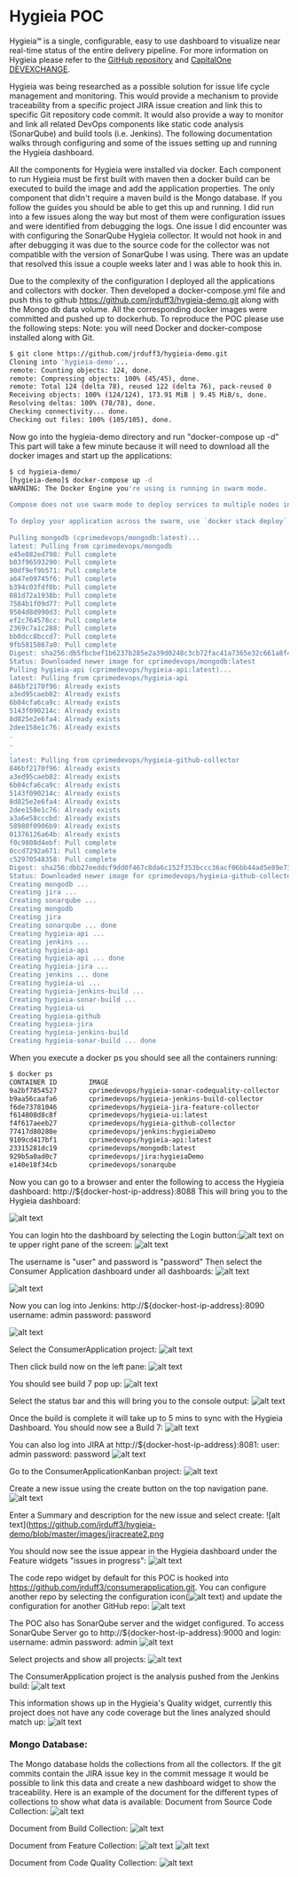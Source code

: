 # Hygieia POC

Hygieia℠ is a single, configurable, easy to use dashboard to visualize near real-time status of the entire delivery pipeline. For more information on Hygieia please refer to the [GitHub repository](https://github.com/capitalone/Hygieia) and [CapitalOne DEVEXCHANGE](https://developer.capitalone.com/opensource-projects/hygieia/).

Hygieia was being researched as a possible solution for issue life cycle management and monitoring. This would provide a mechanism to provide traceability from a specific project JIRA issue creation and link this to specific Git repository code commit. It would also provide a way to monitor and link all related DevOps components like static code analysis (SonarQube) and build tools (i.e. Jenkins). The following documentation walks through configuring and some of the issues setting up and running the Hygieia dashboard.

All the components for Hygieia were installed via docker. Each component to run Hygieia must be first built with maven then a docker build can be executed to build the image and add the application properties. The only component that didn't require a maven build is the Mongo database.
If you follow the guides you should be able to get this up and running. I did run into a few issues along the way but most of them were configuration issues and were identified from debugging the logs. One issue I did encounter was with configuring the SonarQube Hygieia collector. It would not hook in and after debugging it was due to the source code for the collector was not compatible with the version of SonarQube I was using. There was an update that resolved this issue a couple weeks later and I was able to hook this in.

Due to the complexity of the configuration I deployed all the applications and collectors with docker. Then developed a docker-compose.yml file and push this to github https://github.com/jrduff3/hygieia-demo.git along with the Mongo db data volume. All the corresponding docker images were committed and pushed up to dockerhub. To reproduce the POC please use the following steps:
Note: you will need Docker and docker-compose installed along with Git.

```bash
$ git clone https://github.com/jrduff3/hygieia-demo.git
Cloning into 'hygieia-demo'...
remote: Counting objects: 124, done.
remote: Compressing objects: 100% (45/45), done.
remote: Total 124 (delta 78), reused 122 (delta 76), pack-reused 0
Receiving objects: 100% (124/124), 173.91 MiB | 9.45 MiB/s, done.
Resolving deltas: 100% (78/78), done.
Checking connectivity... done.
Checking out files: 100% (105/105), done.
```

Now go into the hygieia-demo directory and run "docker-compose up -d" This part will take a few minute because it will need to download all the docker images and start up the applications:

```bash
$ cd hygieia-demo/
[hygieia-demo]$ docker-compose up -d 
WARNING: The Docker Engine you're using is running in swarm mode.
 
Compose does not use swarm mode to deploy services to multiple nodes in a swarm. All containers will be scheduled on the current node.
 
To deploy your application across the swarm, use `docker stack deploy`.
 
Pulling mongodb (cprimedevops/mongodb:latest)...
latest: Pulling from cprimedevops/mongodb
e45e882ed798: Pull complete
b03f96593290: Pull complete
90df9ef9b571: Pull complete
a647e09745f6: Pull complete
b394c03fdf0b: Pull complete
081d72a1938b: Pull complete
7584b1f09d77: Pull complete
9504d8d990d3: Pull complete
ef2c764578cc: Pull complete
2369c7a1c288: Pull complete
bb0dcc8bccd7: Pull complete
9fb5815867a0: Pull complete
Digest: sha256:db5fbcbef1b6237b285e2a39d0248c3cb72fac41a7365e32c661a8f4d2ea1434
Status: Downloaded newer image for cprimedevops/mongodb:latest
Pulling hygieia-api (cprimedevops/hygieia-api:latest)...
latest: Pulling from cprimedevops/hygieia-api
846bf2170f96: Already exists
a3ed95caeb02: Already exists
6b04cfa6ca9c: Already exists
5143f090214c: Already exists
8d825e2e6fa4: Already exists
2dee158e1c76: Already exists
.
.
.
latest: Pulling from cprimedevops/hygieia-github-collector
846bf2170f96: Already exists
a3ed95caeb02: Already exists
6b04cfa6ca9c: Already exists
5143f090214c: Already exists
8d825e2e6fa4: Already exists
2dee158e1c76: Already exists
a3a6e58cccbd: Already exists
58980f0906b9: Already exists
01376126a64b: Already exists
f0c9808d4ebf: Pull complete
0ccd7292a671: Pull complete
c52970548358: Pull complete
Digest: sha256:dbb27eeddcf9dd0f467c8da6c152f353bccc36acf06bb44ad5e89e73865f5f2d
Status: Downloaded newer image for cprimedevops/hygieia-github-collector:latest
Creating mongodb ...
Creating jira ...
Creating sonarqube ...
Creating mongodb
Creating jira
Creating sonarqube ... done
Creating hygieia-api ...
Creating jenkins ...
Creating hygieia-api
Creating hygieia-api ... done
Creating hygieia-jira ...
Creating jenkins ... done
Creating hygieia-ui ...
Creating hygieia-jenkins-build ...
Creating hygieia-sonar-build ...
Creating hygieia-ui
Creating hygieia-github
Creating hygieia-jira
Creating hygieia-jenkins-build
Creating hygieia-sonar-build ... done
```

When you execute a docker ps you should see all the containers running:

```bash
$ docker ps
CONTAINER ID        IMAGE                                              COMMAND                  CREATED              STATUS              PORTS                                                                                   NAMES
9a2bf7854527        cprimedevops/hygieia-sonar-codequality-collector   "/bin/sh -c './sonar-"   About a minute ago   Up 58 seconds                                                                                               hygieia-sonar-build
b9aa56caafa6        cprimedevops/hygieia-jenkins-build-collector       "/bin/sh -c './jenkin"   About a minute ago   Up About a minute                                                                                           hygieia-jenkins-build
f6de73781046        cprimedevops/hygieia-jira-feature-collector        "/bin/sh -c './jira-p"   About a minute ago   Up About a minute                                                                                           hygieia-jira
f614808d8c8f        cprimedevops/hygieia-ui:latest                     "/bin/sh -c 'conf-bui"   About a minute ago   Up About a minute   443/tcp, 0.0.0.0:8088->80/tcp                                                           hygieia-ui
f4f617aeeb27        cprimedevops/hygieia-github-collector              "/bin/sh -c './github"   About a minute ago   Up About a minute                                                                                           hygieia-github
77417d80280e        cprimedevops/jenkins:hygieiaDemo                   "/bin/sh -c 'java -ja"   About a minute ago   Up About a minute   0.0.0.0:8090->8080/tcp                                                                  jenkins
9109cd417bf1        cprimedevops/hygieia-api:latest                    "/bin/sh -c './proper"   About a minute ago   Up About a minute   0.0.0.0:8080->8080/tcp                                                                  hygieia-api
23315281dc19        cprimedevops/mongodb:latest                        "docker-entrypoint.sh"   About a minute ago   Up About a minute   0.0.0.0:27017->27017/tcp                                                                mongodb
929b5a0ad0c7        cprimedevops/jira:hygieiaDemo                      "/bin/sh -c '/opt/app"   About a minute ago   Up About a minute   0.0.0.0:8081->8081/tcp                                                                  jira
e140e18f34cb        cprimedevops/sonarqube                             "./bin/run.sh"           About a minute ago   Up About a minute   0.0.0.0:9000->9000/tcp, 0.0.0.0:9092->9092/tcp                                          sonarqube
```

Now you can go to a browser and enter the following to access the Hygieia dashboard:
http://${docker-host-ip-address}:8088 
This will bring you to the Hygieia dashboard:

![alt text](https://github.com/jrduff3/hygieia-demo/blob/master/images/dashboard1.png)

You can login hto the dashboard by selecting the Login button:![alt text](https://github.com/jrduff3/hygieia-demo/blob/master/images/loginbutton.png) on te upper right pane of the screen:
![alt text](https://github.com/jrduff3/hygieia-demo/blob/master/images/login.png)

The username is "user" and password is "password"
Then select the Consumer Application dashboard under all dashboards:
![alt text](https://github.com/jrduff3/hygieia-demo/blob/master/images/calogin.png)

![alt text](https://github.com/jrduff3/hygieia-demo/blob/master/images/cadashboard.png)

Now you can log into Jenkins: http://${docker-host-ip-address}:8090
username: admin
password: password

![alt text](https://github.com/jrduff3/hygieia-demo/blob/master/images/jenkinslogin.png)

Select the ConsumerApplication project:
![alt text](https://github.com/jrduff3/hygieia-demo/blob/master/images/jenkinsdashboard.png)

Then click build now on the left pane:
![alt text](https://github.com/jrduff3/hygieia-demo/blob/master/images/jenkinsproject.png)

You should see build 7 pop up:
![alt text](https://github.com/jrduff3/hygieia-demo/blob/master/images/jenkinsprogress.png)

Select the status bar and this will bring you to the console output:
![alt text](https://github.com/jrduff3/hygieia-demo/blob/master/images/jenkinsconsoleoutput.png)

Once the build is complete it will take up to 5 mins to sync with the Hygieia Dashboard. You should now see a Build 7:
![alt text](https://github.com/jrduff3/hygieia-demo/blob/master/images/hygieia-jenkins.png)

You can also log into JIRA at http://${docker-host-ip-address}:8081:
user: admin
password: password
![alt text](https://github.com/jrduff3/hygieia-demo/blob/master/images/jiralogin.png)

Go to the ConsumerApplicationKanban project:
![alt text](https://github.com/jrduff3/hygieia-demo/blob/master/images/jiraproject.png)

Create a new issue using the create button on the top navigation pane. 
![alt text](https://github.com/jrduff3/hygieia-demo/blob/master/images/jiracreate1.png)

Enter a Summary and description for the new issue and select create:
![alt text](https://github.com/jrduff3/hygieia-demo/blob/master/images/jiracreate2.png

You should now see the issue appear in the Hygieia dashboard under the Feature widgets "issues in progress":
![alt text](https://github.com/jrduff3/hygieia-demo/blob/master/images/hygieia-jira.png)

The code repo widget by default for this POC is hooked into https://github.com/jrduff3/consumerapplication.git. You can configure another repo by selecting the configuration icon(![alt text](https://github.com/jrduff3/hygieia-demo/blob/master/images/settings.png)) and update the configuration for another GitHub repo:
![alt text](https://github.com/jrduff3/hygieia-demo/blob/master/images/gitconfig.png)

The POC also has SonarQube server and the widget configured. To access SonarQube Server go to http://${docker-host-ip-address}:9000 and login:
username: admin
password: admin
![alt text](https://github.com/jrduff3/hygieia-demo/blob/master/images/sonarqubelogin.png)

Select projects and show all projects:
![alt text](https://github.com/jrduff3/hygieia-demo/blob/master/images/sq1.png)

The ConsumerApplication project is the analysis pushed from the Jenkins build:
![alt text](https://github.com/jrduff3/hygieia-demo/blob/master/images/sq2.png)

This information shows up in the Hygieia's Quality widget, currently this project does not have any code coverage but the lines analyzed should match up:
![alt text](https://github.com/jrduff3/hygieia-demo/blob/master/images/hygieia-sq.png)

### Mongo Database:
The Mongo database holds the collections from all the collectors. If the git commits contain the JIRA issue key in the commit message it would be possible to link this data and create a new dashboard widget to show the traceability. Here is an example of the document for the different types of collections to show what data is available:
Document from Source Code Collection:
![alt text](https://github.com/jrduff3/hygieia-demo/blob/master/images/robomongo.png)

Document from Build Collection:
![alt text](https://github.com/jrduff3/hygieia-demo/blob/master/images/robomongo2.png)

Document from Feature Collection:
![alt text](https://github.com/jrduff3/hygieia-demo/blob/master/images/robomongo3.png)
![alt text](https://github.com/jrduff3/hygieia-demo/blob/master/images/robomongo4.png)

Document from Code Quality Collection:
![alt text](https://github.com/jrduff3/hygieia-demo/blob/master/images/robomongo5.png)

